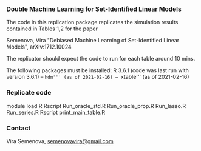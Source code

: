 ### Double Machine Learning for Set-Identified Linear Models

The code in this replication package replicates the simulation results contained in Tables 1,2 for the paper

Semenova, Vira "Debiased Machine Learning of Set-Identified Linear Models", arXiv:1712.10024

The replicator should expect the code to run for each table around 10 mins.

The following packages must be installed:
    R 3.6.1 (code was last run with version 3.6.1)
    – ```hdm''' (as of 2021-02-16)
    – ```xtable''' (as of 2021-02-16)
 
### Replicate code

module load R
Rscript  Run_oracle_std.R Run_oracle_prop.R Run_lasso.R Run_series.R
Rscript print_main_table.R

### Contact
Vira Semenova, semenovavira@gmail.com
